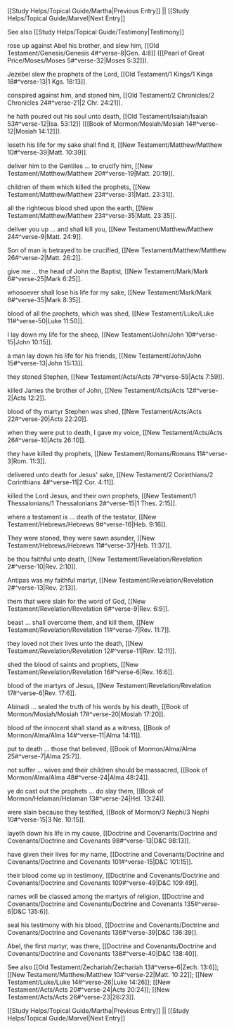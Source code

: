 [[Study Helps/Topical Guide/Martha|Previous Entry]]  ||  [[Study Helps/Topical Guide/Marvel|Next Entry]]

 See also [[Study Helps/Topical Guide/Testimony|Testimony]]

 rose up against Abel his brother, and slew him, [[Old Testament/Genesis/Genesis 4#^verse-8|Gen. 4:8]] ([[Pearl of Great Price/Moses/Moses 5#^verse-32|Moses 5:32]]).

 Jezebel slew the prophets of the Lord, [[Old Testament/1 Kings/1 Kings 18#^verse-13|1 Kgs. 18:13]].

 conspired against him, and stoned him, [[Old Testament/2 Chronicles/2 Chronicles 24#^verse-21|2 Chr. 24:21]].

 he hath poured out his soul unto death, [[Old Testament/Isaiah/Isaiah 53#^verse-12|Isa. 53:12]] ([[Book of Mormon/Mosiah/Mosiah 14#^verse-12|Mosiah 14:12]]).

 loseth his life for my sake shall find it, [[New Testament/Matthew/Matthew 10#^verse-39|Matt. 10:39]].

 deliver him to the Gentiles ... to crucify him, [[New Testament/Matthew/Matthew 20#^verse-19|Matt. 20:19]].

 children of them which killed the prophets, [[New Testament/Matthew/Matthew 23#^verse-31|Matt. 23:31]].

 all the righteous blood shed upon the earth, [[New Testament/Matthew/Matthew 23#^verse-35|Matt. 23:35]].

 deliver you up ... and shall kill you, [[New Testament/Matthew/Matthew 24#^verse-9|Matt. 24:9]].

 Son of man is betrayed to be crucified, [[New Testament/Matthew/Matthew 26#^verse-2|Matt. 26:2]].

 give me ... the head of John the Baptist, [[New Testament/Mark/Mark 6#^verse-25|Mark 6:25]].

 whosoever shall lose his life for my sake, [[New Testament/Mark/Mark 8#^verse-35|Mark 8:35]].

 blood of all the prophets, which was shed, [[New Testament/Luke/Luke 11#^verse-50|Luke 11:50]].

 I lay down my life for the sheep, [[New Testament/John/John 10#^verse-15|John 10:15]].

 a man lay down his life for his friends, [[New Testament/John/John 15#^verse-13|John 15:13]].

 they stoned Stephen, [[New Testament/Acts/Acts 7#^verse-59|Acts 7:59]].

 killed James the brother of John, [[New Testament/Acts/Acts 12#^verse-2|Acts 12:2]].

 blood of thy martyr Stephen was shed, [[New Testament/Acts/Acts 22#^verse-20|Acts 22:20]].

 when they were put to death, I gave my voice, [[New Testament/Acts/Acts 26#^verse-10|Acts 26:10]].

 they have killed thy prophets, [[New Testament/Romans/Romans 11#^verse-3|Rom. 11:3]].

 delivered unto death for Jesus' sake, [[New Testament/2 Corinthians/2 Corinthians 4#^verse-11|2 Cor. 4:11]].

 killed the Lord Jesus, and their own prophets, [[New Testament/1 Thessalonians/1 Thessalonians 2#^verse-15|1 Thes. 2:15]].

 where a testament is ... death of the testator, [[New Testament/Hebrews/Hebrews 9#^verse-16|Heb. 9:16]].

 They were stoned, they were sawn asunder, [[New Testament/Hebrews/Hebrews 11#^verse-37|Heb. 11:37]].

 be thou faithful unto death, [[New Testament/Revelation/Revelation 2#^verse-10|Rev. 2:10]].

 Antipas was my faithful martyr, [[New Testament/Revelation/Revelation 2#^verse-13|Rev. 2:13]].

 them that were slain for the word of God, [[New Testament/Revelation/Revelation 6#^verse-9|Rev. 6:9]].

 beast ... shall overcome them, and kill them, [[New Testament/Revelation/Revelation 11#^verse-7|Rev. 11:7]].

 they loved not their lives unto the death, [[New Testament/Revelation/Revelation 12#^verse-11|Rev. 12:11]].

 shed the blood of saints and prophets, [[New Testament/Revelation/Revelation 16#^verse-6|Rev. 16:6]].

 blood of the martyrs of Jesus, [[New Testament/Revelation/Revelation 17#^verse-6|Rev. 17:6]].

 Abinadi ... sealed the truth of his words by his death, [[Book of Mormon/Mosiah/Mosiah 17#^verse-20|Mosiah 17:20]].

 blood of the innocent shall stand as a witness, [[Book of Mormon/Alma/Alma 14#^verse-11|Alma 14:11]].

 put to death ... those that believed, [[Book of Mormon/Alma/Alma 25#^verse-7|Alma 25:7]].

 not suffer ... wives and their children should be massacred, [[Book of Mormon/Alma/Alma 48#^verse-24|Alma 48:24]].

 ye do cast out the prophets ... do slay them, [[Book of Mormon/Helaman/Helaman 13#^verse-24|Hel. 13:24]].

 were slain because they testified, [[Book of Mormon/3 Nephi/3 Nephi 10#^verse-15|3 Ne. 10:15]].

 layeth down his life in my cause, [[Doctrine and Covenants/Doctrine and Covenants/Doctrine and Covenants 98#^verse-13|D&C 98:13]].

 have given their lives for my name, [[Doctrine and Covenants/Doctrine and Covenants/Doctrine and Covenants 101#^verse-15|D&C 101:15]].

 their blood come up in testimony, [[Doctrine and Covenants/Doctrine and Covenants/Doctrine and Covenants 109#^verse-49|D&C 109:49]].

 names will be classed among the martyrs of religion, [[Doctrine and Covenants/Doctrine and Covenants/Doctrine and Covenants 135#^verse-6|D&C 135:6]].

 seal his testimony with his blood, [[Doctrine and Covenants/Doctrine and Covenants/Doctrine and Covenants 136#^verse-39|D&C 136:39]].

 Abel, the first martyr, was there, [[Doctrine and Covenants/Doctrine and Covenants/Doctrine and Covenants 138#^verse-40|D&C 138:40]].

 See also [[Old Testament/Zechariah/Zechariah 13#^verse-6|Zech. 13:6]]; [[New Testament/Matthew/Matthew 10#^verse-22|Matt. 10:22]]; [[New Testament/Luke/Luke 14#^verse-26|Luke 14:26]]; [[New Testament/Acts/Acts 20#^verse-24|Acts 20:24]]; [[New Testament/Acts/Acts 26#^verse-23|26:23]].

[[Study Helps/Topical Guide/Martha|Previous Entry]]  ||  [[Study Helps/Topical Guide/Marvel|Next Entry]]